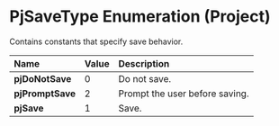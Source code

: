 
# PjSaveType Enumeration (Project)

Contains constants that specify save behavior.



|**Name**|**Value**|**Description**|
|:-----|:-----|:-----|
|**pjDoNotSave**|0|Do not save.|
|**pjPromptSave**|2|Prompt the user before saving.|
|**pjSave**|1|Save.|
